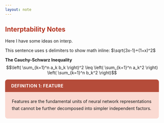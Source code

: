 ```yaml
---
layout: note
---
```


## <span style="color:#b4321e">Interptability Notes</span>

Here I have some ideas on interp. 

This sentence uses `$` delimiters to show math inline: $\sqrt{3x-1}+(1+x)^2$

**The Cauchy-Schwarz Inequality**\
$$\left( \sum_{k=1}^n a_k b_k \right)^2 \leq \left( \sum_{k=1}^n a_k^2 \right) \left( \sum_{k=1}^n b_k^2 \right)$$

<div style="background: linear-gradient(135deg, #B54C3A 0%, #B54C3A 100%); color: white; padding: 12px 20px; border-radius: 8px 8px 0 0; font-weight: bold; font-size: 14px; letter-spacing: 0.5px;">
  DEFINITION 1: FEATURE
</div>
<div style="background-color: #FADAD2; border: 2px solid #FADAD2; border-top: none; padding: 20px; border-radius: 0 0 8px 8px; margin-bottom: 20px; line-height: 1.6;">
  Features are the fundamental units of neural network representations that cannot be further decomposed into simpler independent factors.
</div>
